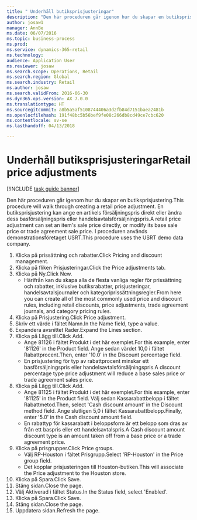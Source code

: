 ```yaml
--- 
title: " Underhåll butiksprisjusteringar"
description: "Den här proceduren går igenom hur du skapar en butiksprisjustering."
author: josaw1
manager: AnnBe
ms.date: 06/07/2016
ms.topic: business-process
ms.prod: 
ms.service: dynamics-365-retail
ms.technology: 
audience: Application User
ms.reviewer: josaw
ms.search.scope: Operations, Retail
ms.search.region: Global
ms.search.industry: Retail
ms.author: josaw
ms.search.validFrom: 2016-06-30
ms.dyn365.ops.version: AX 7.0.0
ms.translationtype: HT
ms.sourcegitcommit: a8b5a5af5108744406a3d2fb84d7151baea2481b
ms.openlocfilehash: 191f48bc5b56bef9fe08c266db8cd49ce7cbc620
ms.contentlocale: sv-se
ms.lasthandoff: 04/13/2018

---
```

# <a name="retail-price-adjustments"></a><span data-ttu-id="d85bd-103"> Underhåll butiksprisjusteringar</span><span class="sxs-lookup"><span data-stu-id="d85bd-103">Retail price adjustments</span></span>

[!INCLUDE [task guide banner](../includes/task-guide-banner.md)]

<span data-ttu-id="d85bd-104">Den här proceduren går igenom hur du skapar en butiksprisjustering.</span><span class="sxs-lookup"><span data-stu-id="d85bd-104">This procedure will walk through creating a retail price adjustment.</span></span> <span data-ttu-id="d85bd-105">En butiksprisjustering kan ange en artikels försäljningspris direkt eller ändra dess basförsäljningspris eller handelsavtalsförsäljningspris.</span><span class="sxs-lookup"><span data-stu-id="d85bd-105">A retail price adjustment can set an item's sale price directly, or modify its base sale price or trade agreement sale price.</span></span> <span data-ttu-id="d85bd-106">I proceduren används demonstrationsföretaget USRT.</span><span class="sxs-lookup"><span data-stu-id="d85bd-106">This procedure uses the USRT demo data company.</span></span>

1. <span data-ttu-id="d85bd-107">Klicka på prissättning och rabatter.</span><span class="sxs-lookup"><span data-stu-id="d85bd-107">Click Pricing and discount management.</span></span>
2. <span data-ttu-id="d85bd-108">Klicka på fliken Prisjusteringar.</span><span class="sxs-lookup"><span data-stu-id="d85bd-108">Click the Price adjustments tab.</span></span>
3. <span data-ttu-id="d85bd-109">Klicka på Ny.</span><span class="sxs-lookup"><span data-stu-id="d85bd-109">Click New.</span></span>
    * <span data-ttu-id="d85bd-110">Härifrån kan du skapa alla de flesta vanliga regler för prissättning och rabatter, inklusive butiksrabatter, prisjusteringar, handelsavtalsjournaler och kategoriprissättningsregler.</span><span class="sxs-lookup"><span data-stu-id="d85bd-110">From here you can create all of the most commonly used price and discount rules, including retail discounts, price adjustments, trade agreement journals, and category pricing rules.</span></span>  
4. <span data-ttu-id="d85bd-111">Klicka på Prisjustering.</span><span class="sxs-lookup"><span data-stu-id="d85bd-111">Click Price adjustment.</span></span>
5. <span data-ttu-id="d85bd-112">Skriv ett värde i fältet Namn.</span><span class="sxs-lookup"><span data-stu-id="d85bd-112">In the Name field, type a value.</span></span>
6. <span data-ttu-id="d85bd-113">Expandera avsnittet Rader.</span><span class="sxs-lookup"><span data-stu-id="d85bd-113">Expand the Lines section.</span></span>
7. <span data-ttu-id="d85bd-114">Klicka på Lägg till.</span><span class="sxs-lookup"><span data-stu-id="d85bd-114">Click Add.</span></span>
    * <span data-ttu-id="d85bd-115">Ange 81126 i fältet Produkt i det här exemplet.</span><span class="sxs-lookup"><span data-stu-id="d85bd-115">For this example, enter '81126' in the Product field.</span></span>    <span data-ttu-id="d85bd-116">Ange sedan värdet 10,0 i fältet Rabattprocent.</span><span class="sxs-lookup"><span data-stu-id="d85bd-116">Then, enter '10.0' in the Discount percentage field.</span></span>  
    * <span data-ttu-id="d85bd-117">En prisjustering för typ av rabattprocent minskar ett basförsäljningspris eller handelsavtalsförsäljningspris.</span><span class="sxs-lookup"><span data-stu-id="d85bd-117">A discount percentage type price adjustment will reduce a base sales price or trade agreement sales price.</span></span>  
8. <span data-ttu-id="d85bd-118">Klicka på Lägg till.</span><span class="sxs-lookup"><span data-stu-id="d85bd-118">Click Add.</span></span>
    * <span data-ttu-id="d85bd-119">Ange 81125 i fältet Produkt i det här exemplet.</span><span class="sxs-lookup"><span data-stu-id="d85bd-119">For this example, enter '81125' in the Product field.</span></span>    <span data-ttu-id="d85bd-120">Välj sedan Kassarabattbelopp i fältet Rabattmetod.</span><span class="sxs-lookup"><span data-stu-id="d85bd-120">Then, select 'Cash discount amount' in the Discount method field.</span></span>    <span data-ttu-id="d85bd-121">Ange slutligen 5,0 i fältet Kassarabattbelopp.</span><span class="sxs-lookup"><span data-stu-id="d85bd-121">Finally, enter '5.0' in the Cash discount amount field.</span></span>  
    * <span data-ttu-id="d85bd-122">En rabattyp för kassarabatt i beloppsform är ett belopp som dras av från ett baspris eller ett handelsavtalspris.</span><span class="sxs-lookup"><span data-stu-id="d85bd-122">A Cash discount amount discount type is an amount taken off from a base price or a trade agreement price.</span></span>  
9. <span data-ttu-id="d85bd-123">Klicka på prisgrupper.</span><span class="sxs-lookup"><span data-stu-id="d85bd-123">Click Price groups.</span></span>
    * <span data-ttu-id="d85bd-124">Välj RP-Houston i fältet Prisgrupp.</span><span class="sxs-lookup"><span data-stu-id="d85bd-124">Select 'RP-Houston' in the Price group field.</span></span>  
    * <span data-ttu-id="d85bd-125">Det kopplar prisjusteringen till Houston-butiken.</span><span class="sxs-lookup"><span data-stu-id="d85bd-125">This will associate the Price adjustment to the Houston store.</span></span>  
10. <span data-ttu-id="d85bd-126">Klicka på Spara.</span><span class="sxs-lookup"><span data-stu-id="d85bd-126">Click Save.</span></span>
11. <span data-ttu-id="d85bd-127">Stäng sidan.</span><span class="sxs-lookup"><span data-stu-id="d85bd-127">Close the page.</span></span>
12. <span data-ttu-id="d85bd-128">Välj Aktiverad i fältet Status.</span><span class="sxs-lookup"><span data-stu-id="d85bd-128">In the Status field, select 'Enabled'.</span></span>
13. <span data-ttu-id="d85bd-129">Klicka på Spara.</span><span class="sxs-lookup"><span data-stu-id="d85bd-129">Click Save.</span></span>
14. <span data-ttu-id="d85bd-130">Stäng sidan.</span><span class="sxs-lookup"><span data-stu-id="d85bd-130">Close the page.</span></span>
15. <span data-ttu-id="d85bd-131">Uppdatera sidan.</span><span class="sxs-lookup"><span data-stu-id="d85bd-131">Refresh the page.</span></span>


